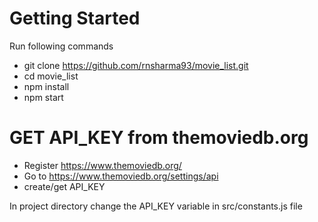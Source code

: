 # Getting Started 

Run following commands

* git clone https://github.com/rnsharma93/movie_list.git
* cd movie_list
* npm install
* npm start

# GET API_KEY from themoviedb.org
* Register https://www.themoviedb.org/
* Go to https://www.themoviedb.org/settings/api
* create/get API_KEY

In project directory change the API_KEY variable in src/constants.js file


